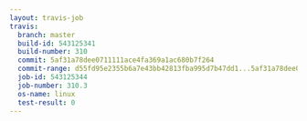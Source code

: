 ```yaml
---
layout: travis-job
travis:
  branch: master
  build-id: 543125341
  build-number: 310
  commit: 5af31a78dee0711111ace4fa369a1ac680b7f264
  commit-range: d55fd95e2355b6a7e43bb42813fba995d7b47dd1...5af31a78dee0711111ace4fa369a1ac680b7f264
  job-id: 543125344
  job-number: 310.3
  os-name: linux
  test-result: 0
---
```

